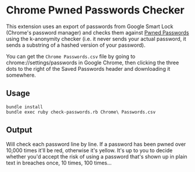 # Chrome Pwned Passwords Checker

This extension uses an export of passwords from Google Smart Lock (Chrome's password manager)
and checks them against [Pwned Passwords](https://haveibeenpwned.com/Passwords) using the k-anonymity
checker (i.e. it never sends your actual password, it sends a substring of a hashed version of your
password).

You can get the `Chrome Passwords.csv` file by going to chrome://settings/passwords in Google Chrome,
then clicking the three dots to the right of the Saved Passwords header and downloading it somewhere.

## Usage

    bundle install
    bundle exec ruby check-passwords.rb Chrome\ Passwords.csv

## Output

Will check each password line by line. If a password has been pwned over 10,000 times it'll be red,
otherwise it's yellow. It's up to you to decide whether you'd accept the risk of using a password that's
shown up in plain text in breaches once, 10 times, 100 times...